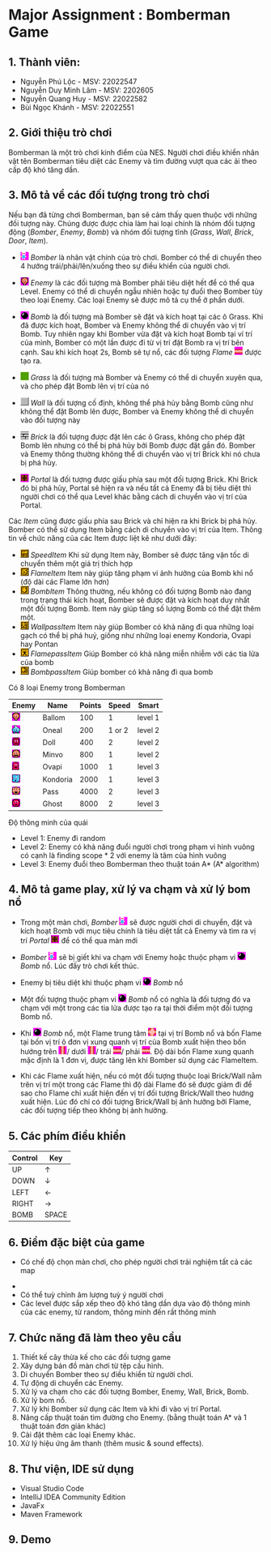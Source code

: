 # Major Assignment : Bomberman Game
## 1. Thành viên: 
 - Nguyễn Phú Lộc - MSV: 22022547
 - Nguyễn Duy Minh Lâm - MSV: 2202605
 - Nguyễn Quang Huy - MSV: 22022582
 - Bùi Ngọc Khánh - MSV: 22022551

## 2. Giới thiệu trò chơi
 Bomberman là một trò chơi kinh điểm của NES. Người chơi điều khiển nhân vật tên Bomberman tiêu diệt các Enemy và tìm đường vượt qua các ải theo cấp độ khó tăng dần.
## 3. Mô tả về các đối tượng trong trò chơi
Nếu bạn đã từng chơi Bomberman, bạn sẽ cảm thấy quen thuộc với những đối tượng này. Chúng được được chia làm hai loại chính là nhóm đối tượng động (*Bomber*, *Enemy*, *Bomb*) và nhóm đối tượng tĩnh (*Grass*, *Wall*, *Brick*, *Door*, *Item*).
- ![](BombermanGame/src/res/sprites/player_down.png) *Bomber* là nhân vật chính của trò chơi. Bomber có thể di chuyển theo 4 hướng trái/phải/lên/xuống theo sự điều khiển của người chơi.
- ![](BombermanGame/src/res/sprites/balloom_left1.png) *Enemy* là các đối tượng mà Bomber phải tiêu diệt hết để có thể qua Level. Enemy có thể di chuyển ngẫu nhiên hoặc tự đuổi theo Bomber tùy theo loại Enemy. Các loại Enemy sẽ được mô tả cụ thể ở phần dưới.
- ![](BombermanGame/src/res/sprites/bomb.png) *Bomb* là đối tượng mà Bomber sẽ đặt và kích hoạt tại các ô Grass. Khi đã được kích hoạt, Bomber và Enemy không thể di chuyển vào vị trí Bomb. Tuy nhiên ngay khi Bomber vừa đặt và kích hoạt Bomb tại ví trí của mình, Bomber có một lần được đi từ vị trí đặt Bomb ra vị trí bên cạnh. Sau khi kích hoạt 2s, Bomb sẽ tự nổ, các đối tượng *Flame* ![](BombermanGame/src/res/sprites/explosion_horizontal.png) được tạo ra.


- ![](BombermanGame/src/res/sprites/grass.png) *Grass* là đối tượng mà Bomber và Enemy có thể di chuyển xuyên qua, và cho phép đặt Bomb lên vị trí của nó
- ![](BombermanGame/src/res/sprites/wall.png) *Wall* là đối tượng cố định, không thể phá hủy bằng Bomb cũng như không thể đặt Bomb lên được, Bomber và Enemy không thể di chuyển vào đối tượng này
- ![](BombermanGame/src/res/sprites/brick.png) *Brick* là đối tượng được đặt lên các ô Grass, không cho phép đặt Bomb lên nhưng có thể bị phá hủy bởi Bomb được đặt gần đó. Bomber và Enemy thông thường không thể di chuyển vào vị trí Brick khi nó chưa bị phá hủy.


- ![](BombermanGame/src/res/sprites/portal.png) *Portal* là đối tượng được giấu phía sau một đối tượng Brick. Khi Brick đó bị phá hủy, Portal sẽ hiện ra và nếu tất cả Enemy đã bị tiêu diệt thì người chơi có thể qua Level khác bằng cách di chuyển vào vị trí của Portal.

Các *Item* cũng được giấu phía sau Brick và chỉ hiện ra khi Brick bị phá hủy. Bomber có thể sử dụng Item bằng cách di chuyển vào vị trí của Item. Thông tin về chức năng của các Item được liệt kê như dưới đây:
- ![](BombermanGame/src/res/sprites/powerup_speed.png) *SpeedItem* Khi sử dụng Item này, Bomber sẽ được tăng vận tốc di chuyển thêm một giá trị thích hợp
- ![](BombermanGame/src/res/sprites/powerup_flames.png) *FlameItem* Item này giúp tăng phạm vi ảnh hưởng của Bomb khi nổ (độ dài các Flame lớn hơn)
- ![](BombermanGame/src/res/sprites/powerup_bombs.png) *BombItem* Thông thường, nếu không có đối tượng Bomb nào đang trong trạng thái kích hoạt, Bomber sẽ được đặt và kích hoạt duy nhất một đối tượng Bomb. Item này giúp tăng số lượng Bomb có thể đặt thêm một.
- ![](BombermanGame/src/res/sprites/powerup_wallpass.png) *WallpassItem* Item này giúp Bomber có khả năng đi qua những loại gạch có thể bị phá huỷ, giống như những loại enemy Kondoria, Ovapi hay Pontan 
- ![](BombermanGame/src/res/sprites/powerup_flamepass.png) *FlamepassItem* Giúp Bomber có khả năng miễn nhiễm với các tia lửa của bomb 
- ![](BombermanGame/src/res/sprites/powerup_bombpass.png) *BombpassItem* Giúp bomber có khả năng đi qua bomb

Có 8 loại Enemy trong Bomberman

| Enemy                               | Name     | Points | Speed  | Smart   | 
|-------------------------------------|----------|--------|--------|---------|
| ![](BombermanGame/src/res/sprites/balloom_left1.png)  | Ballom   | 100    | 1      | level 1 |
| ![](BombermanGame/src/res/sprites/oneal_left1.png)    | Oneal    | 200    | 1 or 2 | level 2 |
| ![](BombermanGame/src/res/sprites/doll_left1.png)     | Doll     | 400    | 2      | level 2 |
| ![](BombermanGame/src/res/sprites/minvo_left1.png)    | Minvo    | 800    | 1      | level 2 | 
| ![](BombermanGame/src/res/sprites/ovapi.png)          | Ovapi    | 1000   | 1      | level 3 | 
| ![](BombermanGame/src/res/sprites/kondoria_left1.png) | Kondoria | 2000   | 1      | level 3 | 
| ![](BombermanGame/src/res/sprites/pass.png)           | Pass     | 4000   | 2      | level 3 | 
| ![](BombermanGame/src/res/sprites/pontan.png)         | Ghost    | 8000   | 2      | level 3 | 

Độ thông minh của quái
- Level 1: Enemy đi random 
- Level 2: Enemy có khả năng đuổi người chơi trong phạm vi hình vuông có cạnh là finding scope * 2 với enemy là tâm của hình vuông 
- Level 3: Enemy đuổi theo Bomberman theo thuật toán A* (A* algorithm) 

## 4. Mô tả game play, xử lý va chạm và xử lý bom nổ
- Trong một màn chơi, *Bomber* ![](BombermanGame/src/res/sprites/player_down.png) sẽ được người chơi di chuyển, đặt và kích hoạt Bomb với mục tiêu chính là tiêu diệt tất cả Enemy và tìm ra vị trí *Portal* ![](BombermanGame/src/res/sprites/portal.png) để có thể qua màn mới
- *Bomber* ![](BombermanGame/src/res/sprites/player_down.png) sẽ bị giết khi va chạm với Enemy hoặc thuộc phạm vi ![](BombermanGame/src/res/sprites/bomb.png) *Bomb* nổ. Lúc đấy trò chơi kết thúc.
- Enemy bị tiêu diệt khi thuộc phạm vi ![](BombermanGame/src/res/sprites/bomb.png) *Bomb* nổ
- Một đối tượng thuộc phạm vi ![](BombermanGame/src/res/sprites/bomb.png) *Bomb* nổ có nghĩa là đối tượng đó va chạm với một trong các tia lửa được tạo ra tại thời điểm một đối tượng Bomb nổ.

- Khi ![](BombermanGame/src/res/sprites/bomb.png) *Bomb* nổ, một Flame trung tâm ![](BombermanGame/src/res/sprites/bomb_exploded.png) tại vị trí Bomb nổ và bốn Flame tại bốn vị trí ô đơn vị xung quanh vị trí của Bomb xuất hiện theo bốn hướng trên ![](BombermanGame/src/res/sprites/explosion_vertical.png)/ dưới ![](BombermanGame/src/res/sprites/explosion_vertical.png)/ trái ![](BombermanGame/src/res/sprites/explosion_horizontal.png)/ phải ![](BombermanGame/src/res/sprites/explosion_horizontal.png). Độ dài bốn Flame xung quanh mặc định là 1 đơn vị, được tăng lên khi Bomber sử dụng các FlameItem.
- Khi các Flame xuất hiện, nếu có một đối tượng thuộc loại Brick/Wall nằm trên vị trí một trong các Flame thì độ dài Flame đó sẽ được giảm đi để sao cho Flame chỉ xuất hiện đến vị trí đối tượng Brick/Wall theo hướng xuất hiện. Lúc đó chỉ có đối tượng Brick/Wall bị ảnh hưởng bởi Flame, các đối tượng tiếp theo không bị ảnh hưởng. 

## 5. Các phím điều khiển

| Control |  Key  |
|---------|-------|
| UP      |  ↑    | 
| DOWN    |  ↓    | 
| LEFT    |  ←    |
| RIGHT   |  →    | 
| BOMB    | SPACE | 

<!-- | Option       | Key                 |
|--------------|---------------------|
| New Game     | Ctrl + N            |
| Restart      | Ctrl + O            |
| Pause        | Ctrl + P            |
| Resume       | Ctrl + P            |
| Exit         | Ctrl + W / Alt + F4 |
| Change level | Shift + level       | -->

## 6. Điểm đặc biệt của game
<!-- - Có set up để kết nối với thiết bị điện thoại để sử dụng như 1 remote controller, giúp cho người dùng có thể dễ dàng trải nghiệm game hơn -->
- Có chế độ chọn màn chơi, cho phép người chơi trải nghiệm tất cả các map 
<!-- - Hết 120s đếm ngược thì toàn bộ quái sẽ biến thành Pontan để đuổi theo người chơi -->
<!-- - Điểm được lưu lại qua các màn chơi, leaderboard có thể lưu được top 3 điểm cao nhất -->
- 
- Có thể tuỳ chỉnh âm lượng tuỳ ý người chơi
- Các level được sắp xếp theo độ khó tăng dần dựa vào độ thông minh của các enemy, từ random, thông minh đến rất thông minh
<!-- - Khi quái chết có hiện điểm của quái trên màn hình -->

## 7. Chức năng đã làm theo yêu cầu
1. Thiết kế cây thừa kế cho các đối tượng game
2. Xây dựng bản đồ màn chơi từ tệp cấu hình.
3. Di chuyển Bomber theo sự điều khiển từ người chơi.
4. Tự động di chuyển các Enemy.
5. Xử lý va chạm cho các đối tượng Bomber, Enemy, Wall, Brick, Bomb.
6. Xử lý bom nổ.
7. Xử lý khi Bomber sử dụng các Item và khi đi vào vị trí Portal.
8. Nâng cấp thuật toán tìm đường cho Enemy. (bằng thuật toán A* và 1 thuật toán đơn giản khác)
9. Cài đặt thêm các loại Enemy khác.
10. Xử lý hiệu ứng âm thanh (thêm music & sound effects).

## 8. Thư viện, IDE sử dụng
- Visual Studio Code
- IntelliJ IDEA Community Edition 
- JavaFx
- Maven Framework

## 9. Demo

